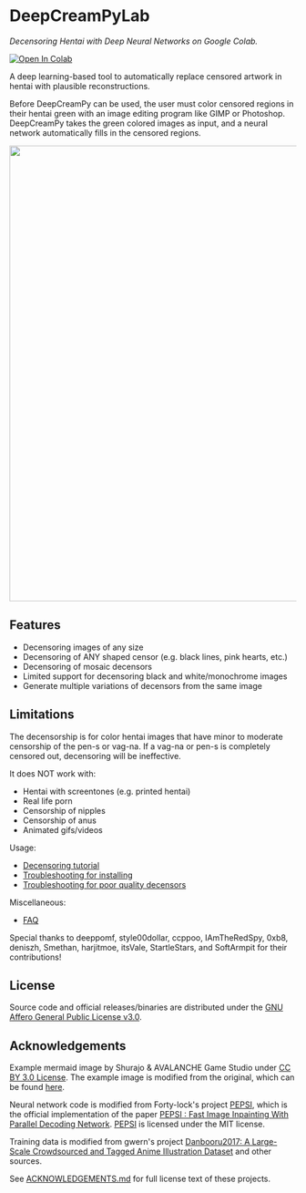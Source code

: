 # DeepCreamPyLab
*Decensoring Hentai with Deep Neural Networks on Google Colab.*

[![Open In Colab](https://colab.research.google.com/assets/colab-badge.svg)](https://colab.research.google.com/github/shirooo39/DeepCreamPyLab/blob/master/DeepCreamPyLab.ipynb)

A deep learning-based tool to automatically replace censored artwork in hentai with plausible reconstructions.

Before DeepCreamPy can be used, the user must color censored regions in their hentai green with an image editing program like GIMP or Photoshop. DeepCreamPy takes the green colored images as input, and a neural network automatically fills in the censored regions.


<p align="center">
	<img src="https://github.com/deeppomf/DeepCreamPy/blob/master/readme_images/mermaid_collage.png" width="800">
</p>

## Features
- Decensoring images of any size
- Decensoring of ANY shaped censor (e.g. black lines, pink hearts, etc.)
- Decensoring of mosaic decensors
- Limited support for decensoring black and white/monochrome images
- Generate multiple variations of decensors from the same image

## Limitations
The decensorship is for color hentai images that have minor to moderate censorship of the pen-s or vag-na. If a vag-na or pen-s is completely censored out, decensoring will be ineffective.

It does NOT work with:
- Hentai with screentones (e.g. printed hentai)
- Real life porn
- Censorship of nipples
- Censorship of anus
- Animated gifs/videos

Usage:
* [Decensoring tutorial](DCP/docs/USAGE.md)
* [Troubleshooting for installing](dDCP/ocs/TROUBLESHOOTING.md)
* [Troubleshooting for poor quality decensors](DCP/docs/TROUBLESHOOTING_DECENSORS.md)

Miscellaneous:
* [FAQ](docs/FAQ.md)

Special thanks to deeppomf, style00dollar, ccppoo, IAmTheRedSpy, 0xb8, deniszh, Smethan, harjitmoe, itsVale, StartleStars, and SoftArmpit for their contributions!

## License
Source code and official releases/binaries are distributed under the [GNU Affero General Public License v3.0](LICENSE.md).

## Acknowledgements
Example mermaid image by Shurajo & AVALANCHE Game Studio under [CC BY 3.0 License](https://creativecommons.org/licenses/by/3.0/). The example image is modified from the original, which can be found [here](https://opengameart.org/content/mermaid).

Neural network code is modified from Forty-lock's project [PEPSI](https://github.com/Forty-lock/PEPSI), which is the official implementation of the paper [PEPSI : Fast Image Inpainting With Parallel Decoding Network](http://openaccess.thecvf.com/content_CVPR_2019/html/Sagong_PEPSI__Fast_Image_Inpainting_With_Parallel_Decoding_Network_CVPR_2019_paper.html). [PEPSI](https://github.com/Forty-lock/PEPSI) is licensed under the MIT license.

Training data is modified from gwern's project [Danbooru2017: A Large-Scale Crowdsourced and Tagged Anime Illustration Dataset](https://www.gwern.net/Danbooru2017) and other sources.

See [ACKNOWLEDGEMENTS.md](docs/ACKNOWLEDGEMENTS.md) for full license text of these projects.
